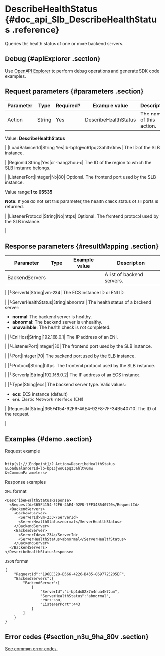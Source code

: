 # DescribeHealthStatus {#doc_api_Slb_DescribeHealthStatus .reference}

Queries the health status of one or more backend servers.

## Debug {#apiExplorer .section}

Use [OpenAPI Explorer](https://api.aliyun.com/#product=Slb&api=DescribeHealthStatus) to perform debug operations and generate SDK code examples.

## Request parameters {#parameters .section}

|Parameter|Type|Required?|Example value|Description|
|---------|----|---------|-------------|-----------|
|Action|String|Yes|DescribeHealthStatus| The name of this action.

 Value: **DescribeHealthStatus**

 |
|LoadBalancerId|String|Yes|lb-bp1qjwo61pqz3ahltv0mw| The ID of the SLB instance.

 |
|RegionId|String|Yes|cn-hangzhou-d| The ID of the region to which the SLB instance belongs.

 |
|ListenerPort|Integer|No|80| Optional. The frontend port used by the SLB instance.

 Value range:**1 to 65535**

 **Note:** If you do not set this parameter, the health check status of all ports is returned.

 |
|ListenerProtocol|String|No|https| Optional. The frontend protocol used by the SLB instance.

 |

## Response parameters {#resultMapping .section}

|Parameter|Type|Example value|Description|
|---------|----|-------------|-----------|
|BackendServers| | | A list of backend servers.

 |
|└ServerId|String|vm-234| The ECS instance ID or ENI ID.

 |
|└ServerHealthStatus|String|abnormal| The health status of a backend server:

 -   **normal**: The backend server is healthy.
-   **abnormal**: The backend server is unhealthy.
-   **unavailable**: The health check is not completed.

 |
|└EniHost|String|192.168.0.1| The IP address of an ENI.

 |
|└ListenerPort|Integer|80| The frontend port used by the SLB instance.

 |
|└Port|Integer|70| The backend port used by the SLB instance.

 |
|└Protocol|String|https| The frontend protocol used by the SLB instance.

 |
|└ServerIp|String|192.168.0.2| The IP address of an ECS instance.

 |
|└Type|String|ecs| The backend server type. Valid values:

 -   **ecs**: ECS instance \(default\)
-   **eni**: Elastic Network Interface \(ENI\)

 |
|RequestId|String|365F4154-92F6-4AE4-92F8-7FF34B540710| The ID of the request.

 |

## Examples {#demo .section}

Request example

``` {#request_demo}

http(s)://[Endpoint]/? Action=DescribeHealthStatus
&LoadBalancerId=lb-bp1qjwo61pqz3ahltv0mw
&<CommonParameters>

```

Response examples

`XML` format

``` {#xml_return_success_demo}
<DescribeHealthStatusResponse>
  <RequestId>365F4154-92F6-4AE4-92F8-7FF34B540710</RequestId>
  <BackendServers>
    <BackendServer>
      <ServerId>vm-233</ServerId>
      <ServerHealthStatus>normal</ServerHealthStatus>
    </BackendServer>
    <BackendServer>
      <ServerId>vm-234</ServerId>
      <ServerHealthStatus>abnormal</ServerHealthStatus>
    </BackendServer>
  </BackendServers>
</DescribeHealthStatusResponse>

```

`JSON` format

``` {#json_return_success_demo}
{
	"RequestId":"196EC328-B566-4226-B435-8697723205EF",
	"BackendServers":{
		"BackendServer":[
			{
				"ServerId":"i-bp1do02x7n4nua4k72um",
				"ServerHealthStatus":"abnormal",
				"Port":80,
				"ListenerPort":443
			}
		]
	}
}
```

## Error codes {#section_n3u_9ha_80v .section}

[See common error codes.](https://error-center.alibabacloud.com/status/product/Slb)

